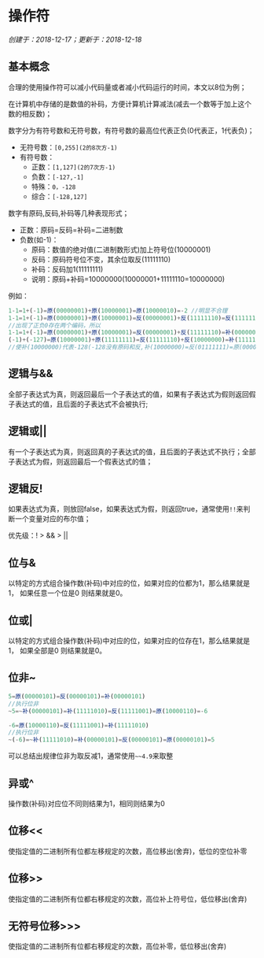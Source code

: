 # 操作符

*创建于：2018-12-17；更新于：2018-12-18*

## 基本概念

合理的使用操作符可以减小代码量或者减小代码运行的时间，本文以8位为例；

在计算机中存储的是数值的补码，方便计算机计算减法(减去一个数等于加上这个数的相反数)；

数字分为有符号数和无符号数，有符号数的最高位代表正负(0代表正，1代表负)；
- 无符号数：`[0,255](2的8次方-1)`
- 有符号数：
    - 正数：`[1,127](2的7次方-1)`
    - 负数：`[-127,-1]`
    - 特殊：`0，-128`
    - 综合：`[-128,127]`

数字有原码,反码,补码等几种表现形式；
- 正数：原码=反码=补码=二进制数
- 负数(如-1)：
    - 原码：数值的绝对值(二进制数形式)加上符号位(10000001)
    - 反码：原码符号位不变，其余位取反(11111110)
    - 补码：反码加1(11111111)
    - 说明：原码+补码=10000000(10000001+11111110=10000000)


例如：
```javascript
1-1=1+(-1)=原(00000001)+原(10000001)=原(10000010)=-2 //明显不合理
1-1=1+(-1)=原(00000001)+原(10000001)=反(00000001)+反(11111110)=反(11111111)=原(10000000)=-0 //原(00000000)=反(00000000)=0
//出现了正负0存在两个编码，所以
1-1=1+(-1)=原(00000001)+原(10000001)=反(00000001)+反(11111110)=补(00000001)+补(11111111)=补(00000000)=原(00000000)=0
(-1)+(-127)=原(10000001)+原(11111111)=反(11111110)+反(10000000)=补(11111111)+补(10000001)=补(10000000)
//使补(10000000)代表-128(-128没有原码和反,补(10000000)=反(01111111)=原(00000000),这是不合理的)
```

## 逻辑与&&

全部子表达式为真，则返回最后一个子表达式的值，如果有子表达式为假则返回假子表达式的值，且后面的子表达式不会被执行;

## 逻辑或||

有一个子表达式为真，则返回真的子表达式的值，且后面的子表达式不执行；全部子表达式为假，则返回最后一个假表达式的值；

## 逻辑反!

如果表达式为真，则放回false，如果表达式为假，则返回true，通常使用`!!`来判断一个变量对应的布尔值；

优先级：! > && > ||

## 位与&

以特定的方式组合操作数(补码)中对应的位，如果对应的位都为1，那么结果就是1， 如果任意一个位是0 则结果就是0。

## 位或|

以特定的方式组合操作数(补码)中对应的位，如果对应的位存在1，那么结果就是1， 如果全部是0 则结果就是0。

## 位非~

```javascript
5=原(00000101)=反(00000101)=补(00000101)
//执行位非
~5=~补(00000101)=补(11111010)=反(11111001)=原(10000110)=-6

-6=原(10000110)=反(11111001)=补(11111010)
//执行位非
~(-6)=~补(11111010)=补(00000101)=反(00000101)=原(00000101)=5
```
可以总结出规律位非为取反减1，通常使用`~~4.9`来取整

## 异或^

操作数(补码)对应位不同则结果为1，相同则结果为0

## 位移<<

使指定值的二进制所有位都左移规定的次数，高位移出(舍弃)，低位的空位补零

## 位移>>

使指定值的二进制所有位都右移规定的次数，高位补上符号位，低位移出(舍弃)

## 无符号位移>>>

使指定值的二进制所有位都右移规定的次数，高位补零，低位移出(舍弃)

